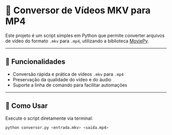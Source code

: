 # 📼 Conversor de Vídeos MKV para MP4

Este projeto é um script simples em Python que permite converter arquivos de vídeo do formato `.mkv` para `.mp4`, utilizando a biblioteca [MoviePy](https://zulko.github.io/moviepy/).

---

## 🔧 Funcionalidades

- Conversão rápida e prática de vídeos `.mkv` para `.mp4`
- Preservação da qualidade do vídeo e do áudio
- Suporte a linha de comando para facilitar automações

---

## 🚀 Como Usar

Execute o script diretamente via terminal:

```bash
python conversor.py <entrada.mkv> <saida.mp4>


































